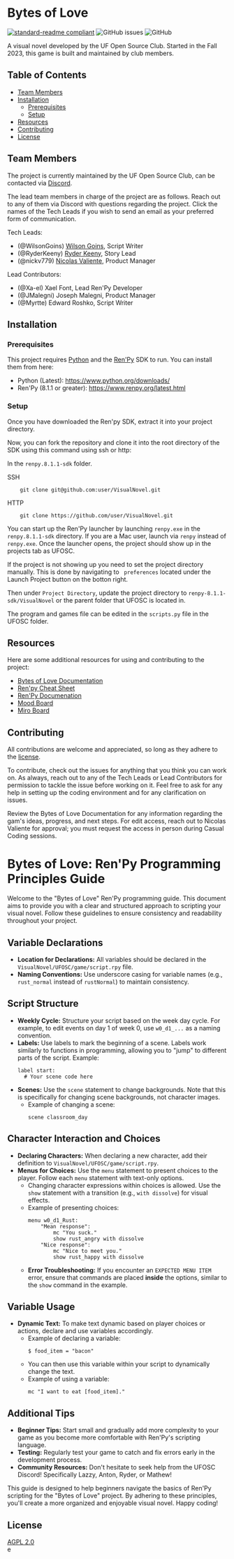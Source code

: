 # Bytes of Love
[![standard-readme compliant](https://img.shields.io/badge/readme%20style-standard-brightgreen.svg?style=flat-square)](https://github.com/RichardLitt/standard-readme)  ![GitHub issues](https://img.shields.io/github/issues/ufosc/VisualNovel)  ![GitHub](https://img.shields.io/github/license/ufosc/VisualNovel) 
<br/>

A visual novel developed by the UF Open Source Club. Started in the Fall 2023, this game is built and maintained by club members.

## Table of Contents
- [Team Members](#team-members)
- [Installation](#installation)
  - [Prerequisites](#prerequisites)
  - [Setup](#setup)
- [Resources](#resources)
- [Contributing](#contributing)
- [License](#license)
 
## Team Members
The project is currently maintained by the UF Open Source Club, can be contacted via [Discord](https://discord.gg/j9g5dqSVD8).

The lead team members in charge of the project are as follows. Reach out to any of them via Discord with questions regarding the project. Click the names of the Tech Leads if you wish to send an email as your preferred form of communication.

Tech Leads: 
- (@WilsonGoins) [Wilson Goins](mailto:wilson.goins@ufl.edu), Script Writer
- (@RyderKeeny) [Ryder Keeny](mailto:ryder.keeny@ufl.edu), Story Lead
- (@nickv779) [Nicolas Valiente](mailto:nvaliente@ufl.edu), Product Manager

Lead Contributors:
- (@Xa-el) Xael Font, Lead Ren'Py Developer
- (@JMalegni) Joseph Malegni, Product Manager
- (@Myrtte) Edward Roshko, Script Writer

## Installation

### Prerequisites 
This project requires [Python](ttps://www.python.org/downloads/) and the [Ren'Py](https://www.renpy.org/) SDK to run. You can install them from here:
- Python (Latest): https://www.python.org/downloads/
- Ren'Py (8.1.1 or greater): https://www.renpy.org/latest.html

### Setup

Once you have downloaded the Ren'py SDK, extract it into your project directory. 

Now, you can fork the repository and clone it into the root directory of the SDK using this command using ssh or http:

In the ```renpy.8.1.1-sdk``` folder.

SSH
        
        git clone git@github.com:user/VisualNovel.git 

HTTP

        git clone https://github.com/user/VisualNovel.git

You can start up the Ren'Py launcher by launching ```renpy.exe``` in the ```renpy.8.1.1-sdk``` directory. If you are a Mac user, launch via ```renpy``` instead of ```renpy.exe```. Once the launcher opens, the project should show up in the projects tab as UFOSC.

If the project is not showing up you need to set the project directory manually. This is done by navigating to ``` preferences``` located under the Launch Project button on the botton right. 

Then under ```Project Directory```, update the project directory to ```renpy-8.1.1-sdk/VisualNovel``` or the parent folder that UFOSC is located in.

The program and games file can be edited in the ```scripts.py``` file in the UFOSC folder. 

## Resources
Here are some additional resources for using and contributing to the project:

- [Bytes of Love Documentation](https://docs.google.com/document/d/1UAgixK7u0OdSegyYB6ZlITFe23ok7GV4MDUKGovdals/edit?usp=sharing)
- [Ren'py Cheat Sheet](https://docs.google.com/document/d/15tTWFoevrGnxqZxlg1_bZifPYbWIxpm_45jp-FGTpGA/edit)
- [Ren'Py Documenation](https://www.renpy.org/doc/html/index.html)
- [Mood Board](https://www.figma.com/file/71HjcR1MImeYLqvirhFNO9/MOOD-BOARD-ANIME-GAME?type=design&node-id=0%3A1&mode=design&t=lBhCu8ZOLgnEFp4m-1)
- [Miro Board](https://miro.com/welcomeonboard/QnRybW9VRlpCQU5nT3R4UGIxejlrRG12ZzdDalFlM01RN2R6MHFlclg0RmRaUzI0UmhZdXBMREZCUGRVU215eXwzNDU4NzY0NTE3ODI5MjgwMjEwfDI=?share_link_id=384176755076)

## Contributing
All contributions are welcome and appreciated, so long as they adhere to the [license](#license).

To contribute, check out the issues for anything that you think you can work on. As always, reach out to any of the Tech Leads or Lead Contributors for permission to tackle the issue before working on it. Feel free to ask for any help in setting up the coding environment and for any clarification on issues.

Review the Bytes of Love Documentation for any information regarding the gam's ideas, progress, and next steps. For edit access, reach out to Nicolas Valiente for approval; you must request the access in person during Casual Coding sessions.

# Bytes of Love: Ren'Py Programming Principles Guide

Welcome to the "Bytes of Love" Ren'Py programming guide. This document aims to provide you with a clear and structured approach to scripting your visual novel. Follow these guidelines to ensure consistency and readability throughout your project.

## Variable Declarations

- **Location for Declarations:** All variables should be declared in the `VisualNovel/UFOSC/game/script.rpy` file.
- **Naming Conventions:** Use underscore casing for variable names (e.g., `rust_normal` instead of `rustNormal`) to maintain consistency.

## Script Structure

- **Weekly Cycle:** Structure your script based on the week day cycle. For example, to edit events on day 1 of week 0, use `w0_d1_...` as a naming convention.
- **Labels:** Use labels to mark the beginning of a scene. Labels work similarly to functions in programming, allowing you to "jump" to different parts of the script. Example:
  ```renpy
  label start:
  	# Your scene code here
  ```
- **Scenes:** Use the `scene` statement to change backgrounds. Note that this is specifically for changing scene backgrounds, not character images.
  - Example of changing a scene:
	```renpy
	scene classroom_day
	```

## Character Interaction and Choices

- **Declaring Characters:** When declaring a new character, add their definition to `VisualNovel/UFOSC/game/script.rpy`.
- **Menus for Choices:** Use the `menu` statement to present choices to the player. Follow each `menu` statement with text-only options.
  - Changing character expressions within choices is allowed. Use the `show` statement with a transition (e.g., `with dissolve`) for visual effects.
  - Example of presenting choices:
	```renpy
	menu w0_d1_Rust:
    	"Mean response":
        	mc "You suck."
        	show rust_angry with dissolve
    	"Nice response":
        	mc "Nice to meet you."
        	show rust_happy with dissolve
	```
  - **Error Troubleshooting:** If you encounter an `EXPECTED MENU ITEM` error, ensure that commands are placed **inside** the options, similar to the `show` command in the example.

## Variable Usage

- **Dynamic Text:** To make text dynamic based on player choices or actions, declare and use variables accordingly.
  - Example of declaring a variable:
	```renpy
	$ food_item = "bacon"
	```
  - You can then use this variable within your script to dynamically change the text.
  - Example of using a variable:
	```renpy
	mc "I want to eat [food_item]."
	```

## Additional Tips

- **Beginner Tips:** Start small and gradually add more complexity to your game as you become more comfortable with Ren'Py's scripting language.
- **Testing:** Regularly test your game to catch and fix errors early in the development process.
- **Community Resources:** Don't hesitate to seek help from the UFOSC Discord! Specifically Lazzy, Anton, Ryder, or Mathew!

This guide is designed to help beginners navigate the basics of Ren'Py scripting for the "Bytes of Love" project. By adhering to these principles, you'll create a more organized and enjoyable visual novel. Happy coding!

## License
[AGPL 2.0](LICENSE.md) <br/>
e
